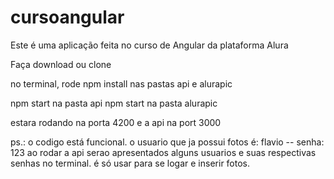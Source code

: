 # cursoangular
Este é uma aplicação feita no curso de Angular da plataforma Alura

Faça download ou clone

no terminal, rode npm install nas pastas api e alurapic

npm start na pasta api
npm start na pasta alurapic

estara rodando na porta 4200 e a api na port 3000

ps.:
o codigo está funcional.
o usuario que ja possui fotos é: flavio   --   senha: 123
ao rodar a api serao apresentados alguns usuarios e suas respectivas senhas no terminal. é só usar para se logar e inserir fotos.
